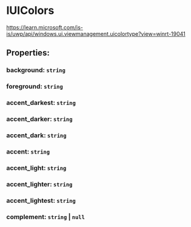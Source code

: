 # **IUIColors**
https://learn.microsoft.com/is-is/uwp/api/windows.ui.viewmanagement.uicolortype?view=winrt-19041

## **Properties**:
### background: `string`
### foreground: `string`
### accent_darkest: `string`
### accent_darker: `string`
### accent_dark: `string`
### accent: `string`
### accent_light: `string`
### accent_lighter: `string`
### accent_lightest: `string`
### complement: `string` | `null`